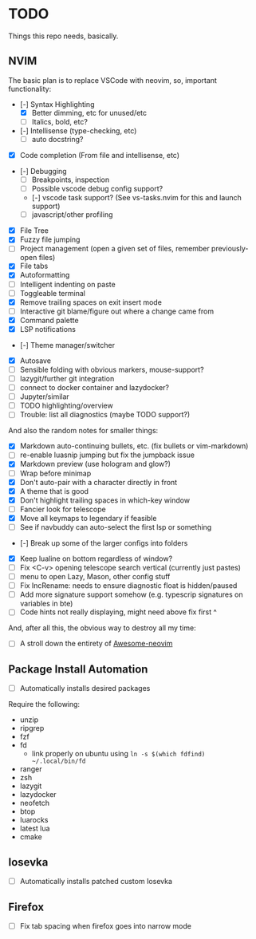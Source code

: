 # TODO

Things this repo needs, basically.

## NVIM

The basic plan is to replace VSCode with neovim, so, important functionality:

- [-] Syntax Highlighting
  - [X] Better dimming, etc for unused/etc
  - [ ] Italics, bold, etc?
- [-] Intellisense (type-checking, etc)
  - [ ] auto docstring?
- [X] Code completion (From file and intellisense, etc)
- [-] Debugging
  - [ ] Breakpoints, inspection
  - [ ] Possible vscode debug config support?
  - [-] vscode task support? (See vs-tasks.nvim for this and launch support)
  - [ ] javascript/other profiling
- [X] File Tree
- [X] Fuzzy file jumping
- [ ] Project management (open a given set of files, remember previously-open files)
- [X] File tabs
- [X] Autoformatting
- [ ] Intelligent indenting on paste
- [ ] Toggleable terminal
- [X] Remove trailing spaces on exit insert mode
- [ ] Interactive git blame/figure out where a change came from
- [X] Command palette
- [X] LSP notifications
- [-] Theme manager/switcher
- [X] Autosave
- [ ] Sensible folding with obvious markers, mouse-support?
- [ ] lazygit/further git integration
- [ ] connect to docker container and lazydocker?
- [ ] Jupyter/similar
- [ ] TODO highlighting/overview
- [ ] Trouble: list all diagnostics (maybe TODO support?)

And also the random notes for smaller things:

- [X] Markdown auto-continuing bullets, etc. (fix bullets or vim-markdown)
- [ ] re-enable luasnip jumping but fix the jumpback issue
- [X] Markdown preview (use hologram and glow?)
- [ ] Wrap before minimap
- [X] Don't auto-pair with a character directly in front
- [X] A theme that is good
- [X] Don't highlight trailing spaces in which-key window
- [ ] Fancier look for telescope
- [X] Move all keymaps to legendary if feasible
- [ ] See if navbuddy can auto-select the first lsp or something
- [-] Break up some of the larger configs into folders
- [X] Keep lualine on bottom regardless of window?
- [ ] Fix \<C-v\> opening telescope search vertical (currently just pastes)
- [ ] menu to open Lazy, Mason, other config stuff
- [ ] Fix IncRename: needs to ensure diagnostic float is hidden/paused
- [ ] Add more signature support somehow (e.g. typescrip signatures on variables in bte)
- [ ] Code hints not really displaying, might need above fix first ^

And, after all this, the obvious way to destroy all my time:

- [ ] A stroll down the entirety of [Awesome-neovim](https://github.com/rockerBOO/awesome-neovim)

## Package Install Automation

- [ ] Automatically installs desired packages

Require the following:

- unzip
- ripgrep
- fzf
- fd
  - link properly on ubuntu using `ln -s $(which fdfind) ~/.local/bin/fd`
- ranger
- zsh
- lazygit
- lazydocker
- neofetch
- btop
- luarocks
- latest lua
- cmake


## Iosevka

- [ ] Automatically installs patched custom Iosevka

## Firefox

- [ ] Fix tab spacing when firefox goes into narrow mode
